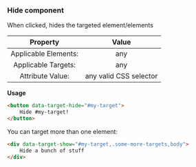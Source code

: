 ### Hide component

When clicked, hides the targeted element/elements

| Property | Value |
|:---:|:---:|
| Applicable Elements: | any |
| Applicable Targets: | any |
| Attribute Value: | any valid CSS selector |

**Usage**

```html
<button data-target-hide="#my-target">
	Hide #my-target!
</button>
```

You can target more than one element:

```html
<div data-target-show="#my-target,.some-more-targets,body">
	Hide a bunch of stuff
</div>
```